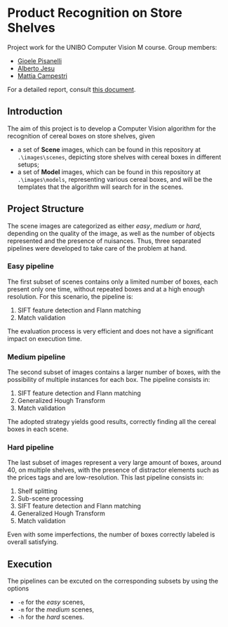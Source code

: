 # Product Recognition on Store Shelves #
Project work for the UNIBO Computer Vision M course.
Group members:
 - [Gioele Pisanelli](https://github.com/gpisanelli)
 - [Alberto Jesu](https://github.com/albjerto)
 - [Mattia Campestri](https://github.com/mcampestri)
 
 For a detailed report, consult [this document](https://github.com/gpisanelli/ProgettoCV/blob/master/Report_CV.pdf).
 
 ## Introduction ##
 The aim of this project is to develop a Computer Vision algorithm for the recognition of cereal boxes on store shelves, given
  - a set of __Scene__ images, which can be found in this repository at `.\images\scenes`, depicting store shelves with cereal boxes in different setups;
   - a set of __Model__ images, which can be found in this repository at `.\images\models`, representing various cereal boxes, and will be the templates that the algorithm will search for in the scenes.

## Project Structure ##
The scene images are categorized as either *easy*, *medium* or *hard*, depending on the quality of the image, as well as the number of objects represented and the presence of nuisances. Thus, three separated pipelines were developed to take care of the problem at hand.

### Easy pipeline ###
The first subset of scenes contains only a limited number of boxes, each present only one time, without repeated boxes and at a high enough resolution. For this scenario, the pipeline is:

 1. SIFT feature detection and Flann matching
 2. Match validation

The evaluation process is very efficient and does not have a significant impact on execution time.

### Medium pipeline ###
The second subset of images contains a larger number of boxes, with the possibility of multiple instances for each box. The pipeline consists in:

 1. SIFT feature detection and Flann matching
 2. Generalized Hough Transform
 3. Match validation

The adopted strategy yields good results, correctly finding all the cereal boxes in each scene. 

### Hard pipeline ###
The last subset of images represent a very large amount of boxes, around 40, on multiple shelves, with the presence of distractor elements such as the prices tags and are low-resolution. This last pipeline consists in:
 1. Shelf splitting
 2. Sub-scene processing
 3. SIFT feature detection and Flann matching
 4. Generalized Hough Transform
 5. Match validation

Even with some imperfections, the number of boxes correctly labeled is overall satisfying.

## Execution ##
The pipelines can be excuted on the corresponding subsets by using the options
 - `-e` for the *easy* scenes,
 - `-m` for the *medium* scenes,
 - `-h` for the *hard* scenes.
